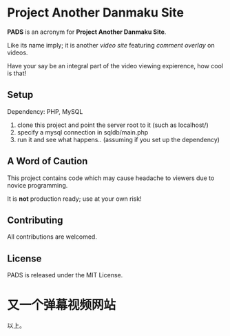 Project Another Danmaku Site
=====

**PADS** is an acronym for **Project Another Danmaku Site**.

Like its name imply;
it is another _video site_ featuring _comment overlay_ on videos.

Have your say be an integral part of the video viewing expierence, how cool is that!


Setup
-----
Dependency: PHP, MySQL

1. clone this project and point the server root to it (such as localhost/)
2. specify a mysql connection in sqldb/main.php
3. run it and see what happens.. (assuming if you set up the dependency)


A Word of Caution
-----
This project contains code which may cause headache to viewers due to novice programming.

It is **not** production ready; use at your own risk!


Contributing
-----
All contributions are welcomed.


License
-----
PADS is released under the MIT License.



又一个弹幕视频网站
=====

以上。
